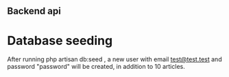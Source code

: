 ## Backend api

# Database seeding

After running php artisan db:seed , a new user with email test@test.test and password "password" will be created, in addition to 10 articles.

